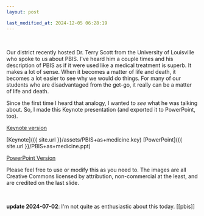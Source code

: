 ```yaml
---
layout: post

last_modified_at: 2024-12-05 06:28:19
---
```

​

Our district recently hosted Dr. Terry Scott from the University of Louisville who spoke to us about PBIS. I've heard him a couple times and his description of PBIS as if it were used like a medical treatment is superb. It makes a lot of sense. When it becomes a matter of life and death, it becomes a lot easier to see why we would do things. For many of our students who are disadvantaged from the get-go, it really can be a matter of life and death.

Since the first time I heard that analogy, I wanted to _see_ what he was talking about. So, I made this Keynote presentation (and exported it to PowerPoint, too).

[Keynote version](http://static.squarespace.com/static/4fffa949e4b0b4590d67b4e7/t/50211c5be4b098a90b8f085b/1344347227530/)

[Keynote]({{ site.url }}/assets/PBIS+as+medicine.key)
[PowerPoint]({{ site.url }}/PBIS+as+medicine.ppt)

[PowerPoint Version](http://static.squarespace.com/static/4fffa949e4b0b4590d67b4e7/t/50211ab7e4b03f6f4d1a4ad6/1344346807454/)

Please feel free to use or modify this as you need to. The images are all Creative Commons licensed by attribution, non-commercial at the least, and are credited on the last slide.

​

​**update 2024-07-02**: I'm not quite as enthusiastic about this today. 
[[pbis]]
